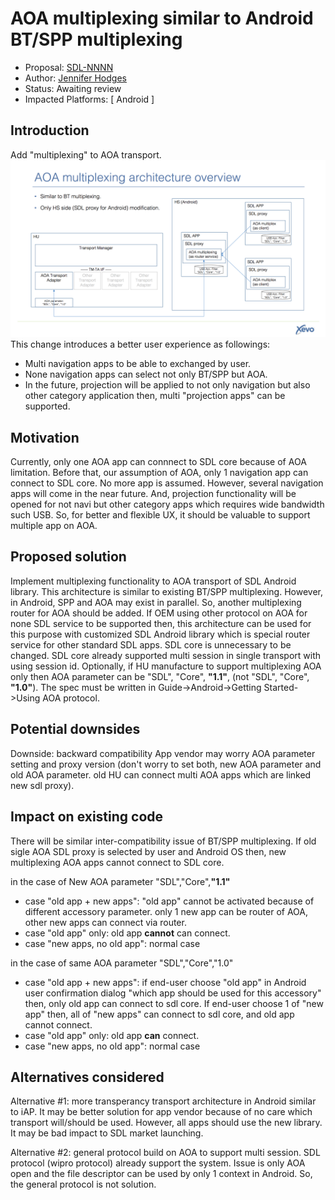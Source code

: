 # AOA multiplexing similar to Android BT/SPP multiplexing

* Proposal: [SDL-NNNN](NNNN-AOA-multiplexing.md)
* Author: [Jennifer Hodges](https://github.com/jhodges55)
* Status: Awaiting review
* Impacted Platforms: [ Android ]


## Introduction

Add "multiplexing" to AOA transport. ![Overview](../assets/proposals/nnnn-AOA-multiplexing/nnnn-AOA-multiplexing_overview.png)
This change introduces a better user experience as followings:
- Multi navigation apps to be able to exchanged by user.
- None navigation apps can select not only BT/SPP but AOA. 
- In the future, projection will be applied to not only navigation but also other category application then, multi "projection apps" can be supported.

## Motivation

Currently, only one AOA app can connnect to SDL core because of AOA limitation. Before that, our assumption of AOA, only 1 navigation app can connect to SDL core. No more app is assumed. However, several navigation apps will come in the near future. And, projection functionality will be opened for not navi but other category apps which requires wide bandwidth such USB. So, for better and flexible UX, it should be valuable to support multiple app on AOA.
 
## Proposed solution

Implement multiplexing functionality to AOA transport of SDL Android library. This architecture is similar to existing BT/SPP multiplexing. However, in Android, SPP and AOA may exist in parallel. So, another multiplexing router for AOA should be added. If OEM using other protocol on AOA for none SDL service to be supported then, this architecture can be used for this purpose with customized SDL Android library which is special router service for other standard SDL apps.
SDL core is unnecessary to be changed. SDL core already supported multi session in single transport with using session id.
Optionally, if HU manufacture to support multiplexing AOA only then AOA parameter can be "SDL", "Core", __"1.1"__, (not "SDL", "Core", __"1.0"__). 
The spec must be written in Guide->Android->Getting Started->Using AOA protocol.

## Potential downsides

Downside:
backward compatibility
App vendor may worry AOA parameter setting and proxy version (don't worry to set both, new AOA parameter and old AOA parameter. old HU can connect multi AOA apps which are linked new sdl proxy).

## Impact on existing code

There will be similar inter-compatibility issue of BT/SPP multiplexing. If old sigle AOA SDL proxy is selected by user and Android OS then, new multiplexing AOA apps cannot connect to SDL core.

in the case of New AOA parameter "SDL","Core",__"1.1"__ 
- case "old app + new apps": "old app" cannot be activated because of different accessory parameter. only 1 new app can be router of AOA, other new apps can connect via router.
- case "old app" only: old app __cannot__ can connect.
- case "new apps, no old app": normal case

in the case of same AOA parameter "SDL","Core","1.0"
- case "old app + new apps": if end-user choose "old app" in Android user confirmation dialog "which app should be used for this accessory" then, only old app can connect to sdl core. If end-user choose 1 of "new app" then, all of "new apps" can connect to sdl core, and old app cannot connect.
- case "old app" only: old app __can__ connect.
- case "new apps, no old app": normal case

## Alternatives considered

Alternative #1: more transperancy transport architecture in Android similar to iAP. It may be better solution for app vendor because of no care which transport will/should be used. However, all apps should use the new library. It may be bad impact to SDL market launching.

Alternative #2: general protocol build on AOA to support multi session. SDL protocol (wipro protocol) already support the system. Issue is only AOA open and the file descriptor can be used by only 1 context in Android. So, the general protocol is not solution.

